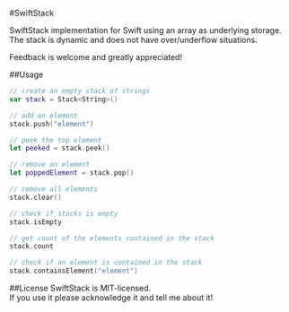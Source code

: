 #SwiftStack

SwiftStack implementation for Swift using an array as underlying storage. The stack is dynamic and does not have over/underflow situations.

Feedback is welcome and greatly appreciated!

##Usage

```swift
// create an empty stack of strings
var stack = Stack<String>()

// add an element
stack.push("element")

// peek the top element
let peeked = stack.peek()

// remove an element
let poppedElement = stack.pop()

// remove all elements
stack.clear()

// check if stacks is empty
stack.isEmpty

// get count of the elements contained in the stack
stack.count

// check if an element is contained in the stack
stack.containsElement("element")

```

##License
SwiftStack is MIT-licensed.  
If you use it please acknowledge it and tell me about it!
